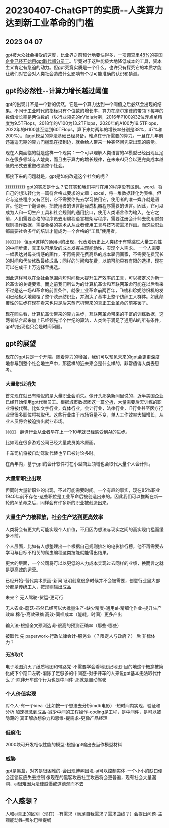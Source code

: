 # 20230407-ChatGPT的实质--人类算力达到新工业革命的门槛

## 2023 04 07

gpt被大众社会接受的速度，比业界之前预计地要快得多，[一项调查里48%的美国企业已经开始用gpt取代部分员工](https://36kr.com/p/2204429618083203)。毕竟对于这种能极大地降低成本的工具，资本主义肯定有急迫的动力。但gpt究竟实质是一个什么，也许只有探究它的本质才能让我们对它会对人类社会造成什么影响有个尽可能准确的认识和猜测。


## gpt的必然性--计算力增长越过阈值


gpt的出现并不是一个新的偶然，它是一个算力达到一个阈值之后必然会出现的结果。不同于工业时代的指标只有个位数的增长率，算力在摩尔定律的带领下每年的数值增长率是两位数的（以行业领先的nVidia为例，2016年P100的32位浮点单精度为9.5TFlops，2018年的V100为13.2TFlops，2020年的A100为19.5TFlops，2022年的H100甚至达到60TFlops，算下来每两年的增长率分别是38%，47%和200%）。而gpt模型的算法基础已经具备，难点在于所需要的算力。一旦在几年前还遥遥无期的算力门槛现在摸到边，就会给人带来一种突然间凭空出现的感觉。

现在人类面临的就是这样一个现实：一个可以理解人类语言的AI模型已经出现且足以在很多领域与人媲美，而且由于算力的增长规律，在未来AI只会以更完美成本越低的形式去重塑改造整个社会。

那接下来的问题就是，gpt是如何改造这个社会的呢？

》》》》》》》》》》
gpt的实质是什么？它其实和我们平时在用的程序没有区别。word，将自己的想法转化为一篇符合格式要求的文章；excel，将一堆数据转化为表格。但它与这些程序又有区别，它不需要你先去学习使用它，使用者的唯一媒介就是语言。他是一个翻译器，把使用者的语言翻译成机器程序需要的语言。因此，它可以成为人和一切生产工具和社会规则的通用接口，使用人类语言作为输入。在它之前，人们需要合格的程序员去用编程语言框架写程序，需要注册会计师去使用财务规则操作数据，需要合格的美术从从业者使用工具与技巧按需求作画。而这些职业都需要社会多年的培训才能成为一个合格的“工具”使用者。

》》》》》》》
但gpt这样的通用ai的出现，代表着历史上人类终于有望跳过大量工程性的中间步骤，真正以可承受的成本发挥主观能动性，实现个人需求。
一个人需要一幅表达对母亲情感的画作，不再需要花费高昂的成本雇佣画家，不需要花费冗长的时间和代价修改最终成品；同样的时间和花费，以前可能只有有限的选择，现在可以在成千上万选择里挑选。

因此这样可以在全社会范围内短时间极大提升生产效率的工具，可以被定义为新一轮革命的关键要素。而之前我们所认为的计算机革命和互联网革命可能在以后看来不过是这一场AI革命的前置条件。就像工业革命前两百年，飞梭和珍妮纺织机的发明已经极大地颠覆了整个欧洲纺织业，并淘汰了基本上整个纺织工人群体。如此颠覆性的进步在现在看来也只是后来蒸汽机带来的真正工业革命的前兆罢了。

现在回头看，计算机革命带来的算力进步，互联网革命带来的丰富的训练数据，这两者结合起来加上已经领先半个世纪的算法，人类终于满足了通用AI的所有条件，gpt的出现也只会是时间问题。







## gpt的展望

现在的gpt只是一个开端，随着算力的增强，我们可以预见未来的gpt会更更深度地参与到整个社会地生产中，那这样的近未来会是什么样的，非常值得人类去思考。

### 大量职业消失

首先现在就已有端倪的是大量职业会消失。像开头那条新闻里说的，近半美国企业已经开始使用gpt代替员工。根据城市数据团这一篇[分析](https://mp.weixin.qq.com/s/QAHEEkPF8baAmoWiIXfgpA)，大量需要后天训练的职业将被代替。比如文字行业，媒体行业，会计行业，法律行业，IT行业甚至医疗行业里很多职位将被取代。这些行业由于市场容量不变，单人工作效率大幅增长，从业人员将会被迫挤出就业市场。

》》》》》
翻译行业从业者早在上一个10年就已经感受到AI的进步。

比如现在很多游戏公司已经大量裁员美术原画。

卡车司机将被自动驾驶代替也早已被讨论多时。

在两年内，基于gpt的会计软件将在小型商业领域也会取代大量个人会计师。

### 大量新职业出现

但同时大量新职业的出现，不过可能需要时间。一个有趣的事实，现在85%职业1940年前不存在-这些职位是工业革命后被创造出来的。因此我们可以推断在新一轮的AI革命之后，同样会有许多新的职业被创造出来。

### 大量生产力被释放，社会生产达到更高效率

人类将会有更大的可能实现个人价值，不用因为想法与现实之间的高实现门槛而缓步不前。

个人层面，比如有人想整理出一个根据自己规则排名的电影排行榜，他不再需要去学习与目标不相关的爬虫编程这类技能就能得出结果。

更大的层面，一个公司将可以以更低的人力成本实现过去同样的业绩，换而言之就是更高效的运营。


已经开始-替代美术原画-新闻
证明创意很多时候并不会被需要，创意行业里大部分都是传统工人，按规则输出成品

未来？
无人驾驶-货运-更可行

无人农业-蘑菇-虽然已经可以大批量生产-缺少精度-通用ai-精细化作业-提升生产效率
棉花-高效采摘
高效-同样成本（能耗，时间）更多产出

输入法-根据全文预测选词-很高的预测正确率（那些-哪些）

被取代
先
paperwork-行政法律会计-服务业（？限定人与政府？）
后
非标体力？

#### 无法取代
电子地图消灭了纸质地图和带路党-不需要学会看地图记地图-目的地这个概念被简化成下个路口左转-消除了足够多的中间态-对于开车的人来说gpt基本无法取代什么了-除非开车这个行为也是中间件-那就是自动驾驶


### 个人价值实现

对个人-有一个idea（比如按一个想法去分析imdb电影）-短时间内实现，验证和分析
加速概念到成品-减少中间的工程操作-coding是工程，是中间件，是可以被隐藏的
真正解放想象力和思维-提需求-更像产品经理


### 低廉化
2000块可开发相似性能的模型-根据gpt输出去当作模型材料

### 威胁
gpt是黑盒，对齐是很困难的-会出现博弈困境-ai可以控制实体-一个小小的缺口便会连锁反应失去控制
像现在的黑客攻击社工攻击将会更普遍，现有社会大量漏洞，ai很难因为法律威慑或道德观而不去



## 个人感想？
人和ai真正的区别（现在）-有需求（满足自我需求？需求曲线？）会提出问题-主观能动性-费尔巴哈提纲







